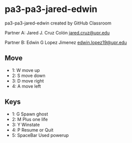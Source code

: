 # pa3-pa3-jared-edwin
pa3-pa3-jared-edwin created by GitHub Classroom

Partner A:
Jared J. Cruz Colón
jared.cruz@upr.edu

Partner B:
Edwin G Lopez Jimenez
edwin.lopez19@upr.edu

## Move
- 1: W move up 
- 2: S move down 
- 3: D move right 
- 4: A move left 

## Keys
- 1: G Spawn ghost
- 2: M Plus one life 
- 3: Y Winstate
- 4: P Resume or Quit
- 5: SpaceBar Used powerup
